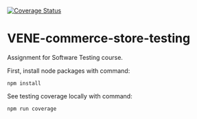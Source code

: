 [![Coverage Status](https://coveralls.io/repos/github/pampula/VENE-commerce-store-testing/badge.svg?branch=main)](https://coveralls.io/github/pampula/VENE-commerce-store-testing?branch=main)
# VENE-commerce-store-testing
Assignment for Software Testing course.

First, install node packages with command:

`npm install`

See testing coverage locally with command:

`npm run coverage`
